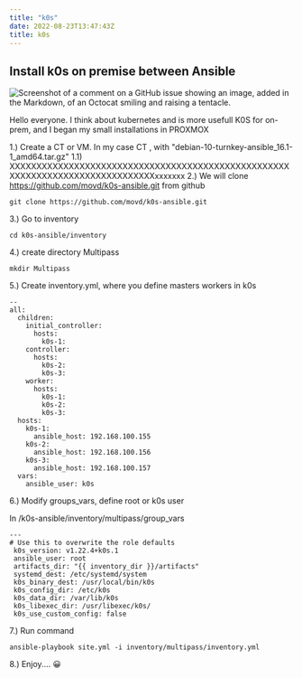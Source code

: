 ```yaml
---
title: "k0s"
date: 2022-08-23T13:47:43Z
title: k0s
---
```

Install k0s on premise between Ansible   
---

![Screenshot of a comment on a GitHub issue showing an image, added in the Markdown, of an Octocat smiling and raising a tentacle.](https://encrypted-tbn0.gstatic.com/images?q=tbn:ANd9GcSptfiRacpBB1Bjlz8sYKT4I0XeSW7mHAAtywLF7-K35jtbI4-i9z82c9Cy60NDVanjkfI)

Hello everyone. I think about kubernetes and is more usefull K0S for on-prem, and I began my small installations in PROXMOX 

1.) Create a CT or VM. In my case CT , with "debian-10-turnkey-ansible_16.1-1_amd64.tar.gz"
1.1) XXXXXXXXXXXXXXXXXXXXXXXXXXXXXXXXXXXXXXXXXXXXXXXXXXXXXXXXXXXXXXXXXXXXXXXXXXXXXXXxxxxxxx
2.) We will clone  https://github.com/movd/k0s-ansible.git from github

```shell
git clone https://github.com/movd/k0s-ansible.git
```
3.) Go to inventory 

```shell 
cd k0s-ansible/inventory
```
4.)  create directory Multipass

```shell
mkdir Multipass
```
5.) Create inventory.yml, where you define  masters workers in k0s

```shell
--
all:
  children:
    initial_controller:
      hosts:
        k0s-1:
    controller:
      hosts:
        k0s-2:
        k0s-3:
    worker:
      hosts:
        k0s-1:
        k0s-2:
        k0s-3:
  hosts:
    k0s-1:
      ansible_host: 192.168.100.155
    k0s-2:
      ansible_host: 192.168.100.156
    k0s-3:
      ansible_host: 192.168.100.157
  vars:
    ansible_user: k0s
```
6.) Modify groups_vars, define root or k0s user 

In /k0s-ansible/inventory/multipass/group_vars 

```shell
---
# Use this to overwrite the role defaults
 k0s_version: v1.22.4+k0s.1
 ansible_user: root
 artifacts_dir: "{{ inventory_dir }}/artifacts"
 systemd_dest: /etc/systemd/system
 k0s_binary_dest: /usr/local/bin/k0s
 k0s_config_dir: /etc/k0s
 k0s_data_dir: /var/lib/k0s
 k0s_libexec_dir: /usr/libexec/k0s/
 k0s_use_custom_config: false
```

7.) Run command 
```shell
ansible-playbook site.yml -i inventory/multipass/inventory.yml
```
8.) Enjoy.... :grinning:




